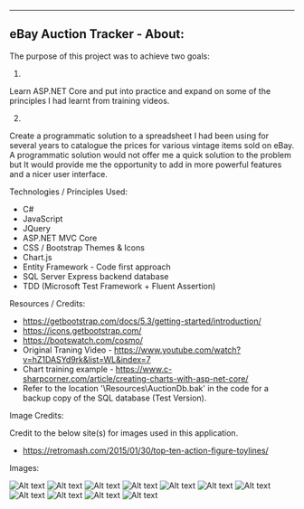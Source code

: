 -----------------------------------------
eBay Auction Tracker - About:
-----------------------------------------

The purpose of this project was to achieve two goals:

1)

Learn ASP.NET Core and put into practice and expand on some of the principles I had learnt from training videos.

2)

Create a programmatic solution to a spreadsheet I had been using for several years to catalogue the prices for various vintage items sold on eBay.  A programmatic solution would not offer me a quick solution to the problem but It would provide me the opportunity to add in more powerful features and a nicer user interface.

Technologies / Principles Used:

- C#
- JavaScript
- JQuery
- ASP.NET MVC Core
- CSS / Bootstrap Themes & Icons
- Chart.js
- Entity Framework - Code first approach
- SQL Server Express backend database
- TDD (Microsoft Test Framework + Fluent Assertion)

Resources / Credits:

- https://getbootstrap.com/docs/5.3/getting-started/introduction/
- https://icons.getbootstrap.com/
- https://bootswatch.com/cosmo/
- Original Traning Video - https://www.youtube.com/watch?v=hZ1DASYd9rk&list=WL&index=7
- Chart training example - https://www.c-sharpcorner.com/article/creating-charts-with-asp-net-core/
- Refer to the location '\Resources\AuctionDb.bak' in the code for a backup copy of the SQL database (Test Version).

Image Credits:

Credit to the below site(s) for images used in this application.

- https://retromash.com/2015/01/30/top-ten-action-figure-toylines/

Images:

![Alt text](Images/AuctionTrackerStart1.jpg)
![Alt text](Images/AuctionTrackerStart2.jpg)
![Alt text](Images/AuctionTrackerGame1.jpg)
![Alt text](Images/AuctionTrackerGame2.jpg)
![Alt text](Images/AuctionTrackerGame3.jpg)
![Alt text](Images/AuctionTrackerCrud1.jpg)
![Alt text](Images/AuctionTrackerCrud2.jpg)
![Alt text](Images/AuctionTrackerCrud3.jpg)
![Alt text](Images/AuctionTrackerEnd1.jpg)
![Alt text](Images/AuctionTrackerEnd2.jpg)
![Alt text](Images/AuctionTrackerEnd3.jpg)



